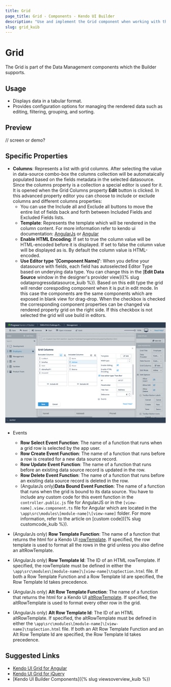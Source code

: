 ```yaml
---
title: Grid
page_title: Grid - Components - Kendo UI Builder
description: "Use and implement the Grid component when working with the Kendo UI Builder tool for creating and managing Angular and AngularJS-based web applications."
slug: grid_kuib
---
```


# Grid

The Grid is part of the Data Management components which the Builder supports.

## Usage

* Displays data in a tabular format.
* Provides configuration options for managing the rendered data such as editing, filtering, grouping, and sorting.

## Preview

// screen or demo?

## Specific Properties

* **Columns**: Represents a list with grid columns. After selecting the value in data-source combo-box the columns collection will be automataically populated based on the fields metadata in the selected datasource. Since the columns property is a collection a special editor is used for it. It is opened when the Grid Columns property **Edit** button is clicked. In this advanced property editor you can choose to include or exclude columns and different columns properties:
    * You can use the Include all and Exclude all buttons to move the entire list of fields back and forth between Included Fields and Excluded Fields lists.
    * **Template**: Represents the template which will be rendered in the column content. For more information refer to kendo ui documentation: [AngularJs](https://docs.telerik.com/kendo-ui/api/javascript/ui/grid/configuration/columns.template)  or [Angular](https://www.telerik.com/kendo-angular-ui/components/grid/columns/templates/)
    * **Enable HTML Encoding**: If set to true the column value will be HTML-encoded before it is displayed. If set to false the column value will be displayed as is. By default the column value is HTML-encoded.
    * **Use Editor type '[Component Name]'**: When you define your datasource with fields, each field has autoselected Editor Type based on underying data type. You can change this in the [**Edit Data Source** window in the designer's provider view]({% slug odataprogressdatasource_kuib %}). Based on this edit type the grid will render corespoding component when it is put in edit mode. In this case the components are the same components which are exposed in blank view for drag-drop. When the checkbox is checked the corresponding component properties can be changed via rendered property grid on the right side. If this checkbox is not selected the grid will use build in editors.

<img src="../images/kuib-grid-columns.png" class="img-responsive" alt="Login view"/>

* Events
    * **Row Select Event Function**: The name of a function that runs when a grid row is selected by the app user.
    * **Row Create Event Function**: The name of a function that runs before a row is created for a new data source record.
    * **Row Update Event Function**: The name of a function that runs before an existing data source record is updated in the row.
    * **Row Delete Event Function**: The name of a function that runs before an existing data source record is deleted in the row.
    * (AngularJs only)**Data Bound Event Function**: The name of a function that runs when the grid is bound to its data source.
You have to include any custom code for this event function in the `controller.public.js` file for AngularJS or in the `[view-name].view.component.ts` file for Angular which are located in the `\app\src\modules\[module-name]\[view-name]` folder. For more information, refer to the article on [custom code]({% slug customcode_kuib %}).

* (AngularJs only) **Row Template Function**: The name of a function that returns the html for a Kendo UI [rowTemplate](https://docs.telerik.com/kendo-ui/api/javascript/ui/grid/configuration/rowtemplate). If specified, the row template is used to format all the rows in the grid unless you also define an altRowTemplate.
* (AngularJs only) **Row Template Id**:  The ID of an HTML rowTemplate. If specified, the rowTemplate must be defined in either the `\app\src\modules\[module-name]\[view-name]\topSection.html` file. If both a Row Template Function and a Row Template Id are specified, the Row Template Id takes precedence.
* (AngularJs only) **Alt Row Template Function**: The name of a function that returns the html for a Kendo UI [altRowTemplate](https://docs.telerik.com/kendo-ui/api/javascript/ui/grid/configuration/altrowtemplate). If specified, the altRowTemplate is used to format every other row in the grid.
* (AngularJs only) **Alt Row Template Id**: The ID of an HTML altRowTemplate. If specified, the altRowTemplate must be defined in either the `\app\src\modules\[module-name]\[view-name]\topSection.html` file. If both an Alt Row Template Function and an Alt Row Template Id are specified, the Row Template Id takes precedence.


## Suggested Links

* [Kendo UI Grid for Angular](https://www.telerik.com/kendo-angular-ui/components/grid/)
* [Kendo UI Grid for jQuery](https://demos.telerik.com/kendo-ui/grid/index)
* [Kendo UI Builder Components]({% slug viewsoverview_kuib %})
